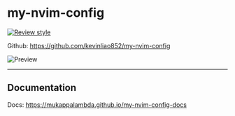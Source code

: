 # my-nvim-config

[![Review style](https://github.com/kevinliao852/my-nvim-config/actions/workflows/style-check.yaml/badge.svg)](https://github.com/kevinliao852/my-nvim-config/actions/workflows/style-check.yaml)

Github: https://github.com/kevinliao852/my-nvim-config

![Preview](https://i.imgur.com/yko6JbH.png)

---

## Documentation

Docs: https://mukappalambda.github.io/my-nvim-config-docs


